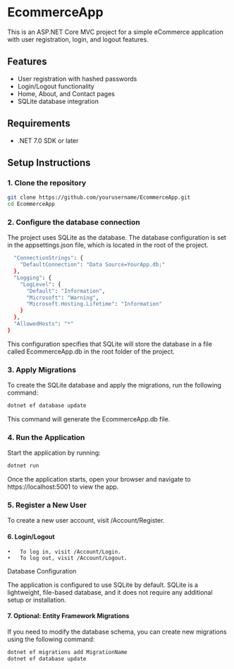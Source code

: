 # EcommerceApp

This is an ASP.NET Core MVC project for a simple eCommerce application with user registration, login, and logout features.

## Features

- User registration with hashed passwords
- Login/Logout functionality
- Home, About, and Contact pages
- SQLite database integration

## Requirements

- .NET 7.0 SDK or later

## Setup Instructions

### 1. Clone the repository

```bash
git clone https://github.com/yourusername/EcommerceApp.git
cd EcommerceApp
```

### 2. Configure the database connection

The project uses SQLite as the database. The database configuration is set in the appsettings.json file, which is located in the root of the project.

```bash {
  "ConnectionStrings": {
    "DefaultConnection": "Data Source=YourApp.db;"
  },
  "Logging": {
    "LogLevel": {
      "Default": "Information",
      "Microsoft": "Warning",
      "Microsoft.Hosting.Lifetime": "Information"
    }
  },
  "AllowedHosts": "*"
}
```

This configuration specifies that SQLite will store the database in a file called EcommerceApp.db in the root folder of the project.

### 3. Apply Migrations

To create the SQLite database and apply the migrations, run the following command:

```bash
dotnet ef database update
```

This command will generate the EcommerceApp.db file.

### 4. Run the Application

Start the application by running:

```bash
dotnet run
```

Once the application starts, open your browser and navigate to https://localhost:5001 to view the app.

### 5. Register a New User

To create a new user account, visit /Account/Register.

#### 6. Login/Logout

	•	To log in, visit /Account/Login.
	•	To log out, visit /Account/Logout.

Database Configuration

The application is configured to use SQLite by default. SQLite is a lightweight, file-based database, and it does not require any additional setup or installation.

#### 7. Optional: Entity Framework Migrations

If you need to modify the database schema, you can create new migrations using the following command:

```bash
dotnet ef migrations add MigrationName
dotnet ef database update
```
